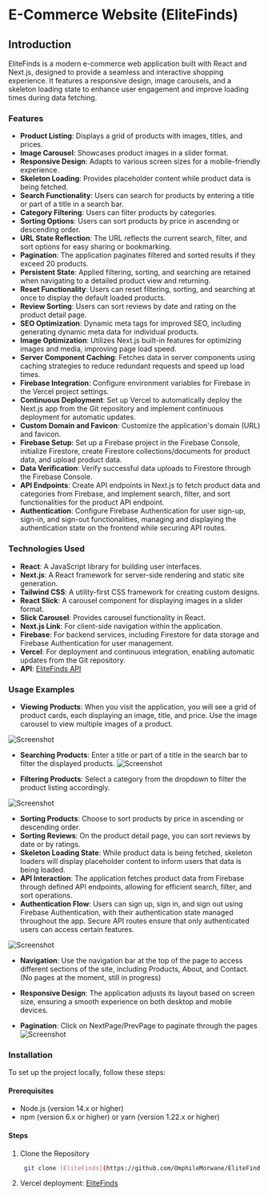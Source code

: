 # E-Commerce Website (EliteFinds)

## Introduction

EliteFinds is a modern e-commerce web application built with React and Next.js, designed to provide a seamless and interactive shopping experience. It features a responsive design, image carousels, and a skeleton loading state to enhance user engagement and improve loading times during data fetching.

### Features

- **Product Listing**: Displays a grid of products with images, titles, and prices.
- **Image Carousel**: Showcases product images in a slider format.
- **Responsive Design**: Adapts to various screen sizes for a mobile-friendly experience.
- **Skeleton Loading**: Provides placeholder content while product data is being fetched.
- **Search Functionality**: Users can search for products by entering a title or part of a title in a search bar.
- **Category Filtering**: Users can filter products by categories.
- **Sorting Options**: Users can sort products by price in ascending or descending order.
- **URL State Reflection**: The URL reflects the current search, filter, and sort options for easy sharing or bookmarking.
- **Pagination**: The application paginates filtered and sorted results if they exceed 20 products.
- **Persistent State**: Applied filtering, sorting, and searching are retained when navigating to a detailed product view and returning.
- **Reset Functionality**: Users can reset filtering, sorting, and searching at once to display the default loaded products.
- **Review Sorting**: Users can sort reviews by date and rating on the product detail page.
- **SEO Optimization**: Dynamic meta tags for improved SEO, including generating dynamic meta data for individual products.
- **Image Optimization**: Utilizes Next.js built-in features for optimizing images and media, improving page load speed.
- **Server Component Caching**: Fetches data in server components using caching strategies to reduce redundant requests and speed up load times.
- **Firebase Integration**: Configure environment variables for Firebase in the Vercel project settings.
- **Continuous Deployment**: Set up Vercel to automatically deploy the Next.js app from the Git repository and implement continuous deployment for automatic updates.
- **Custom Domain and Favicon**: Customize the application's domain (URL) and favicon.
- **Firebase Setup**: Set up a Firebase project in the Firebase Console, initialize Firestore, create Firestore collections/documents for product data, and upload product data.
- **Data Verification**: Verify successful data uploads to Firestore through the Firebase Console.
- **API Endpoints**: Create API endpoints in Next.js to fetch product data and categories from Firebase, and implement search, filter, and sort functionalities for the product API endpoint.
- **Authentication**: Configure Firebase Authentication for user sign-up, sign-in, and sign-out functionalities, managing and displaying the authentication state on the frontend while securing API routes.

### Technologies Used

- **React**: A JavaScript library for building user interfaces.
- **Next.js**: A React framework for server-side rendering and static site generation.
- **Tailwind CSS**: A utility-first CSS framework for creating custom designs.
- **React Slick**: A carousel component for displaying images in a slider format.
- **Slick Carousel**: Provides carousel functionality in React.
- **Next.js Link**: For client-side navigation within the application.
- **Firebase**: For backend services, including Firestore for data storage and Firebase Authentication for user management.
- **Vercel**: For deployment and continuous integration, enabling automatic updates from the Git repository.
- **API**: [EliteFinds API](https://localhost3000/app/products)

### Usage Examples

- **Viewing Products**: When you visit the application, you will see a grid of product cards, each displaying an image, title, and price. Use the image carousel to view multiple images of a product.

![Screenshot](/public/images/Screenshot2.png)


- **Searching Products**: Enter a title or part of a title in the search bar to filter the displayed products.
![Screenshot](/public/images/Screenshot1.png)

- **Filtering Products**: Select a category from the dropdown to filter the product listing accordingly.

![Screenshot](/public/images/Screenshot3.png)

- **Sorting Products**: Choose to sort products by price in ascending or descending order.
- **Sorting Reviews**: On the product detail page, you can sort reviews by date or by ratings.
- **Skeleton Loading State**: While product data is being fetched, skeleton loaders will display placeholder content to inform users that data is being loaded.
- **API Interaction**: The application fetches product data from Firebase through defined API endpoints, allowing for efficient search, filter, and sort operations.
- **Authentication Flow**: Users can sign up, sign in, and sign out using Firebase Authentication, with their authentication state managed throughout the app. Secure API routes ensure that only authenticated users can access certain features.

![Screenshot](/public/images/Screenshot5.png)

- **Navigation**: Use the navigation bar at the top of the page to access different sections of the site, including Products, About, and Contact. (No pages at the moment, still in progress)
- **Responsive Design**: The application adjusts its layout based on screen size, ensuring a smooth experience on both desktop and mobile devices.

- **Pagination**: Click on NextPage/PrevPage to paginate through the pages
![Screenshot](/public/images/Screenshot4.png)

### Installation

To set up the project locally, follow these steps:

#### **Prerequisites**

- Node.js (version 14.x or higher)
- npm (version 6.x or higher) or yarn (version 1.22.x or higher)

#### **Steps**

1. Clone the Repository
   ```bash
    git clone [EliteFinds](https://github.com/OmphileMorwane/EliteFinds.git)

2. Vercel deployment: [EliteFinds](https://elite-finds-e1gu4qhlo-omphilemorwanes-projects.vercel.app/)
